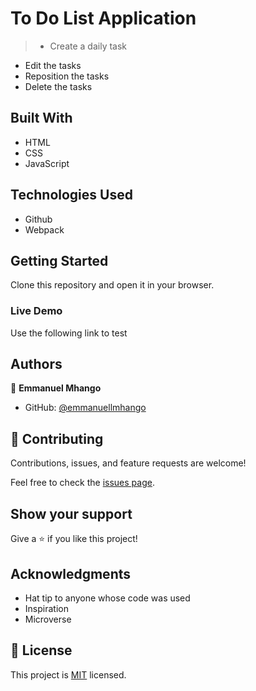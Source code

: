 # To Do List Application

> - Create  a daily task
  - Edit the tasks
  - Reposition the tasks
  - Delete the tasks

## Built With

- HTML
- CSS
- JavaScript

## Technologies Used

- Github
- Webpack


## Getting Started

Clone this repository and open it in your browser.

### Live Demo

Use the following link to test


## Authors

👤 **Emmanuel Mhango**

- GitHub: [@emmanuellmhango](https://github.com/emmanuellmhango)



## 🤝 Contributing

Contributions, issues, and feature requests are welcome!

Feel free to check the [issues page](../../issues/).

## Show your support

Give a ⭐️ if you like this project!

## Acknowledgments

- Hat tip to anyone whose code was used
- Inspiration
- Microverse

## 📝 License

This project is [MIT](./LICENSE) licensed.


